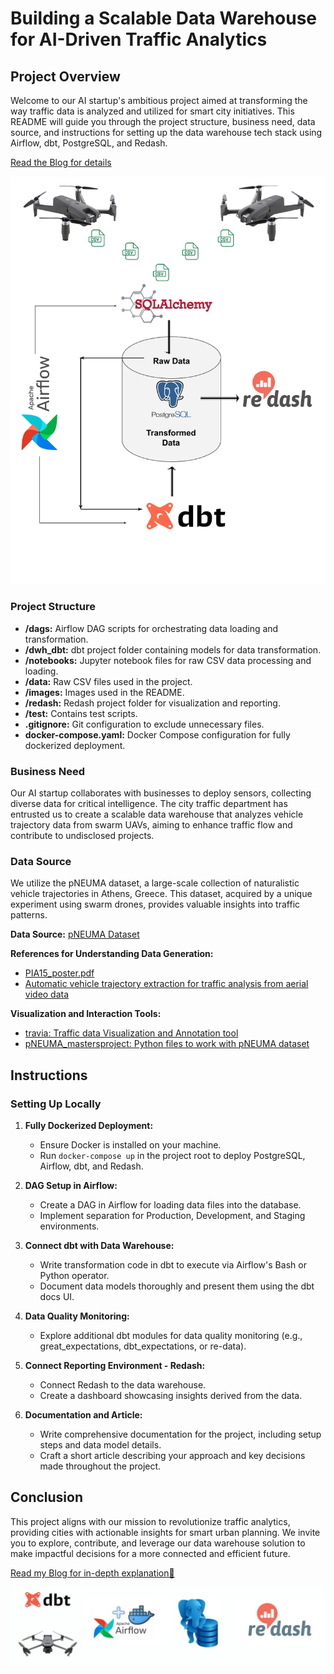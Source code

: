 # Building a Scalable Data Warehouse for AI-Driven Traffic Analytics

## Project Overview

Welcome to our AI startup's ambitious project aimed at transforming the way traffic data is analyzed and utilized for smart city initiatives. This README will guide you through the project structure, business need, data source, and instructions for setting up the data warehouse tech stack using Airflow, dbt, PostgreSQL, and Redash.

[Read the Blog for details](https://medium.com/@natnaelbekele142/data-warehousing-the-engine-of-business-intelligence-2dac8adeb921)

![Project Overview](images/project_overview.jpg)


### Project Structure

- **/dags:** Airflow DAG scripts for orchestrating data loading and transformation.
- **/dwh_dbt:** dbt project folder containing models for data transformation.
- **/notebooks:** Jupyter notebook files for raw CSV data processing and loading.
- **/data:** Raw CSV files used in the project.
- **/images:** Images used in the README.
- **/redash:** Redash project folder for visualization and reporting.
- **/test:** Contains test scripts.
- **.gitignore:** Git configuration to exclude unnecessary files.
- **docker-compose.yaml:** Docker Compose configuration for fully dockerized deployment.

### Business Need

Our AI startup collaborates with businesses to deploy sensors, collecting diverse data for critical intelligence. The city traffic department has entrusted us to create a scalable data warehouse that analyzes vehicle trajectory data from swarm UAVs, aiming to enhance traffic flow and contribute to undisclosed projects.

### Data Source

We utilize the pNEUMA dataset, a large-scale collection of naturalistic vehicle trajectories in Athens, Greece. This dataset, acquired by a unique experiment using swarm drones, provides valuable insights into traffic patterns.

**Data Source:** [pNEUMA Dataset](https://zenodo.org/records/7426506)

**References for Understanding Data Generation:**
- [PIA15_poster.pdf](datafromsky.com)
- [Automatic vehicle trajectory extraction for traffic analysis from aerial video data](researchgate.net)

**Visualization and Interaction Tools:**
- [travia: Traffic data Visualization and Annotation tool](github.com/tud-hri/travia)
- [pNEUMA_mastersproject: Python files to work with pNEUMA dataset](github.com/JoachimLandtmeters/pNEUMA_mastersproject)

## Instructions

### Setting Up Locally

1. **Fully Dockerized Deployment:**
   - Ensure Docker is installed on your machine.
   - Run `docker-compose up` in the project root to deploy PostgreSQL, Airflow, dbt, and Redash.

2. **DAG Setup in Airflow:**
   - Create a DAG in Airflow for loading data files into the database.
   - Implement separation for Production, Development, and Staging environments.

3. **Connect dbt with Data Warehouse:**
   - Write transformation code in dbt to execute via Airflow's Bash or Python operator.
   - Document data models thoroughly and present them using the dbt docs UI.

4. **Data Quality Monitoring:**
   - Explore additional dbt modules for data quality monitoring (e.g., great_expectations, dbt_expectations, or re-data).

5. **Connect Reporting Environment - Redash:**
   - Connect Redash to the data warehouse.
   - Create a dashboard showcasing insights derived from the data.

6. **Documentation and Article:**
   - Write comprehensive documentation for the project, including setup steps and data model details.
   - Craft a short article describing your approach and key decisions made throughout the project.

## Conclusion

This project aligns with our mission to revolutionize traffic analytics, providing cities with actionable insights for smart urban planning. We invite you to explore, contribute, and leverage our data warehouse solution to make impactful decisions for a more connected and efficient future.

[Read my Blog for in-depth explanation🔗](https://medium.com/@natnaelbekele142/data-warehousing-the-engine-of-business-intelligence-2dac8adeb921)

[![Read my Blog for in-depth explanation](images/blog_preview.jpg)](https://medium.com/@natnaelbekele142/data-warehousing-the-engine-of-business-intelligence-2dac8adeb921)

